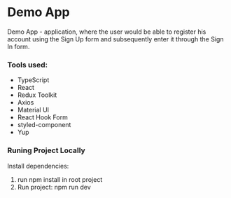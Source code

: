 # Demo App

Demo App - application, where the user would be able to register his account using the Sign Up form and subsequently enter it through the Sign In form.

### Tools used:
* TypeScript
* React
* Redux Toolkit
* Axios
* Material UI
* React Hook Form
* styled-component
* Yup

### Runing Project Locally
Install dependencies: 
1. run npm install in root project
2. Run project: npm run dev
